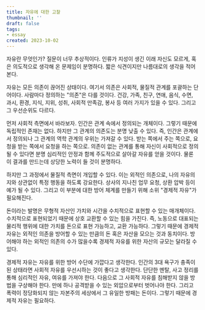 ```yaml
---
title: 자유에 대한 고찰
thumbnail: ''
draft: false
tags:
- essay
created: 2023-10-02
---
```


자유란 무엇인가? 질문이 너무 추상적이다. 인류가 지성이 생긴 이래 자신도 모르게, 혹은 의도적으로 생각해 온 문제임이 분명하다. 짧은 식견이지만 나름대로의 생각을 적어본다.

자유는 모든 의존이 끊어진 상태이다. 여기서 의존은 사회적, 물질적 관계를 포괄하는 단어이다. 사람마다 정의하는 "의존"은 다를 것이다. 건강, 가족, 친구, 연애, 음식, 수면, 과시, 환경, 지식, 지위, 성취, 사회적 만족감, 봉사 등 여러 가지가 있을 수 있다. 그리고 그 우선순위도 다르다. 

먼저 사회적 측면에서 바라보자. 인간은 관계 속에서 정의되는 개체이다. 그렇기 때문에 독립적인 존재는 없다. 하지만 그 관계의 의존도는 분명 낮출 수 있다. 즉, 인간은 관계에서 정의되나 그 관계의 역학 관계의 우위는 가져갈 수 있다. 받는 쪽에서 주는 쪽으로, 요청을 받는 쪽에서 요청을 하는 쪽으로. 의존이 없는 관계를 통해 자신이 사회적으로 정의될 수 있다면 분명 심리적인 안정과 함께 주도적으로 살아갈 자유를 얻을 것이다. 물론 이 결과를 만드는데 상당한 노력이 들 것이 분명하다.

하지만 그 과정에서 물질적 측면이 개입할 수 있다. 이는 외적인 의존으로, 나의 자유의지와 상관없이 특정 행동을 하도록 강요한다. 상사의 지나친 업무 요청, 상환 압박 등이 예가 될 수 있다. 그리고 이 부분에 대한 방어 체계를 만들기 위해 소위 "경제적 자유"가 필요해진다.

돈이라는 발명은 무형적 자산인 가치와 시간을 수치적으로 표현할 수 있는 매개체이다. 수치적으로 표현되었기 때문에 상호 교환할 수 있는 힘을 가진다. 즉, 노동으로 대표되는 물리적 행위에 대한 가치를 돈으로 표현 가능하고, 교환 가능하다. 그렇기 때문에 경제적 자유는 외적인 의존을 방어할 수 있는 만큼의 돈 혹은 자산을 모으는 것과 동치이다. 방어해야 하는 외적인 의존의 수가 많을수록 경제적 자유를 위한 자산의 규모는 달라질 수 있다. 

경제적 자유는 자유를 위한 방어 수단에 가깝다고 생각한다. 인간의 3대 욕구가 충족이 된 상태라면 사회적 자유를 우선시하는 것이 좋다고 생각한다. 단단한 멘탈, 사고 정리를 통해 심리적인 자유, 여유를 가져야 한다. 다음으로 그 사회적 자유를 침해받지 않을 방법을 구상해야 한다. 만에 하나 공격받을 수 있는 외압으로부터 벗어나야 한다. 그리고 폭력이 정당화되지 않는 자본주의 세상에서 그 유일한 방패는 돈이다. 그렇기 때문에 경제적 자유는 필요하다.
